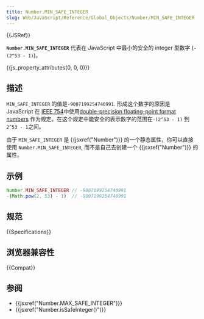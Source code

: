 ```yaml
---
title: Number.MIN_SAFE_INTEGER
slug: Web/JavaScript/Reference/Global_Objects/Number/MIN_SAFE_INTEGER
---
```


{{JSRef}}

**`Number.MIN_SAFE_INTEGER`** 代表在 JavaScript 中最小的安全的 integer 型数字 (`-(2^53 - 1)`)。

{{js_property_attributes(0, 0, 0)}}

## 描述

`MIN_SAFE_INTEGER` 的值是`-9007199254740991`. 形成这个数字的原因是 JavaScript 在 [IEEE 754](http://en.wikipedia.org/wiki/IEEE_floating_point)中使用[double-precision floating-point format numbers](http://en.wikipedia.org/wiki/Double_precision_floating-point_format) 作为规定。在这个规定中能安全的表示数字的范围在`-(2^53 - 1)` 到 `2^53 - 1`之间。

由于 `MIN_SAFE_INTEGER` 是 {{jsxref("Number")}} 的一个静态属性，你可以直接使用 `Number.MIN_SAFE_INTEGER`, 而不是自己去创建一个 {{jsxref("Number")}} 的属性。

## 示例

```js
Number.MIN_SAFE_INTEGER // -9007199254740991
-(Math.pow(2, 53) - 1)  // -9007199254740991
```

## 规范

{{Specifications}}

## 浏览器兼容性

{{Compat}}

## 参阅

- {{jsxref("Number.MAX_SAFE_INTEGER")}}
- {{jsxref("Number.isSafeInteger()")}}
